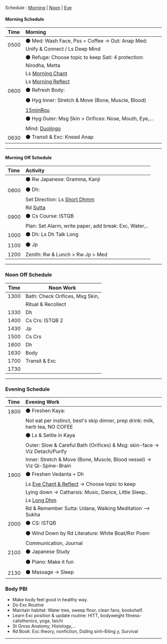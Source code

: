 Schedule :   [Morning](#morning-schedule)   |   [Noon](#noon-schedule)   |   [Eve](#evening-schedule)  <br>
#### Morning Schedule
| Time | Morning                                                                 |
| :--- | :---------------------------------------------------------------------- |
| 0500 | :black_circle: Med: Wash Face, Pss + Coffee -> Out: Anap Med: Unify & Connect / Ls Deep Mind  |
|      | :black_circle: Refuge: Choose topic to keep Sati: 4 protection: Nirodha, Metta |
|      | Ls [Morning Chant](https://www.dhammatalks.org/morning_chant)           |
|      | Ls [Morning Reflect](https://www.dhammatalks.org/morning_chant)         |
| 0600 | :black_circle: Refresh Body:                                         |
|      | :black_circle: Hyg Inner: Stretch & Move (Bone, Muscle, Blood)                         |
|      |   [15minRou](https://github.com/ThanhNguyen24590/Process/blob/main/15minRou.md) |
|      | :black_circle:  Hyg Outer: Msg Skin > Orifices: Nose, Mouth, Eye,...                    |
|      | Mind: [Duolingo](https://www.duolingo.com/lesson)                         |           
| 0630 | :black_circle: Transit & Exc: Knead Anap                                             |

---
#### Morning Off Schedule
| Time | Activity                                                |
| :--- | :------------------------------------------------------ |
|      | :black_circle: Rw Japanese: Gramma, Kanji                              |
| 0800 | :black_circle: Dh:                          |
|      | Set Direction: Ls [Short Dhmm](https://www.dhammatalks.org/audio/morning/) |
|      | Rd [Sutta](https://www.dhammatalks.org/random_sutta.php) |
| 0900 | :black_circle: Cs Course: ISTQB                                        |
|      | Plan: Set Alarm, write paper, add break: Exc, Water,..  |
| 1000 | :black_circle: Dh: Ls Dh Talk Long                                     |
| 1100 | :black_circle: Jp                                                      |
| 1200 | Zenith: Rw & Lunch > Rw Jp > Med                        |

---
### Noon Off Schedule
| Time  | Noon Work                                    |
|-------|---------------------------------------------|
| 1300 | Bath: Check Orifices, Msg Skin,             |
|       | Ritual & Recollect                           |
| 1330 | Dh                                         |
| 1400 | Cs Crs: ISTQB 2                              |
| 1430 | Jp                                         |
| 1500 | Cs Crs                                     |
| 1600 | Dh                                         |
| 1630 | Body                                       |
| 1700 | Transit & Exc                               |
| 1730 |                                             |
---
### Evening Schedule
| Time | Evening Work                                                              |
| :--- | :------------------------------------------------------------------------ |
| 1800 | :black_circle: Freshen Kaya:                                                         |
|      | Not eat per instinct, best's skip dinner, prep drink: milk, herb tea, NO COFEE       |
|      | :black_circle: Ls & Settle in Kaya                                                                  |
|      | Outer: Slow & Careful Bath (Orifices) & Msg: skin-face -> Viz Detach/Purify               |
|      | Inner: Stretch & Move (Bone, Muscle, Blood vessel) -> Viz Qi-Spine-Brain |
| 1900 | :black_circle: Freshen Vedanta + Dh                                                      |
|      | Ls [Eve Chant & Reflect](https://www.dhammatalks.org/chant_index.html) -> Choose topic to keep |
|      | Lying down -> Catharsis: Music, Dance, Little Sleep..                  |
|      | Ls [Long Dhm](https://www.dhammatalks.org/audio/evening/)                 |
|      | Rd & Remember Sutta: Udana, Walking Meditation --> Sukha                                     |
| 2000 | :black_circle: CS: ISTQB                                            |
|      | :black_circle: Wind Down by Rd Literature: White Boat/Rsr Poem                           |
|      | Communication, Journal                                                    |
| 2100 | :black_circle: Japanese Study                                                |
|      | :black_circle: Piano: Make it fun                                                        |
| 2130 | :black_circle: Massage -> Sleep                                             |
### Body PBI
- Make body feel good in healthy way.
- Do Exc Routine
- Maintain habitat: Water tree, sweep floor, clean fans, bookshelf.
- Learn Exc position & update routine: HITT, bodyweight fitness-calisthenics, yoga, taichi 
- St Gross Anatomy, Histology,...
- Rd Book: Exc theory, nonfiction, Dưỡng sinh-Đông y, Survival
---

